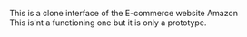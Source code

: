 This is a clone interface of the E-commerce website Amazon<br>
This is'nt a functioning one but it is only a prototype.
